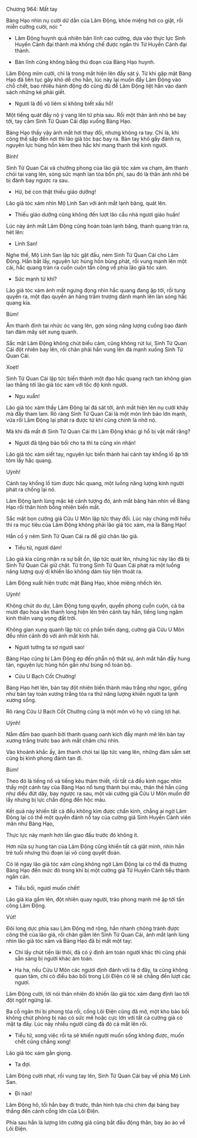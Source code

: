 




Chương 964: Mất tay


Bàng Hạo nhìn nụ cười dữ dằn của Lâm Động, khóe miệng hơi co giật, rồi miễn cưỡng cười, nói: "

- Lâm Động huynh quả nhiên bản lĩnh cao cường, dựa vào thực lực Sinh Huyền Cảnh đại thành mà khống chế được ngân thi Tử Huyền Cảnh đại thành.

- Bản lĩnh cũng không bằng thủ đoạn của Bàng Hạo huynh.

Lâm Động mỉm cười, chỉ là trong mắt hiện lên đầy sát ý. Từ khi gặp mặt Bàng Hạo đã liên tục gây khó dễ cho hắn, lúc này lại muốn đẩy Lâm Động vào chỗ chết, bao nhiêu hành động đó cũng đủ để Lâm Động liệt hắn vào danh sách những kẻ phải giết.

- Ngươi là đồ vô liêm sỉ không biết xấu hổ!

Một tiếng quát đầy nộ ý vang lên từ phía sau. Rồi một thân ảnh nhỏ bé bay tới, tay cầm Sinh Tử Quan Cái đập xuống Bàng Hạo.

Bàng Hạo thấy vậy ánh mắt hơi thay đổi, nhưng không ra tay. Chỉ là, khi công thế sắp đến nơi thì lão giả tóc bạc bay ra. Bàn tay khô gầy đánh ra, nguyên lực hùng hồn kèm theo hắc khí mang thanh thế kinh người.

Binh!

Sinh Tử Quan Cái và chưởng phong của lão giả tóc xám va chạm, âm thanh chói tai vang lên, sóng sức mạnh lan tỏa bốn phí, sau đó là thân ảnh nhỏ bé bị đánh bay ngược ra sau.

- Hừ, bé con thật thiếu giáo dưỡng!

Lão giả tóc xám nhìn Mộ Linh San với ánh mắt lạnh băng, quát lên.

- Thiếu giáo dưỡng cũng không đến lượt lão cẩu nhà ngươi giáo huấn!

Lúc này ánh mắt Lâm Động cũng hoàn toàn lạnh băng, thanh quang tràn ra, hét lên:

- Linh San!

Nghe thế, Mộ Linh San lập tức gật đầu, ném Sinh Tử Quan Cái cho Lâm Động. Hắn bắt lấy, nguyên lực hùng hồn bùng phát, rồi vung mạnh lên một cái, hắc quang tràn ra cuồn cuộn tấn công về phía lão giả tóc xám.

- Sức mạnh tử khí?

Lão giả tóc xám ánh mắt ngưng đọng nhìn hắc quang đang ập tới, rồi tung quyền ra, một đạo quyền án hàng trăm trượng đánh mạnh lên làn sóng hắc quang kia.

Bùm!

Âm thanh đinh tai nhức óc vang lên, gợn sóng năng lượng cuồng bạo đánh tan đám mây sét xung quanh.

Sắc mặt Lâm Động không chút biểu cảm, cũng không rút lui, Sinh Tử Quan Cái đột nhiên bay lên, rồi chân phải hắn vung lên đá mạnh xuống Sinh Tử Quan Cái.

Xoẹt!

Sinh Tử Quan Cái lập tức biến thành một đạo hắc quang rạch tan không gian lao thẳng tới lão giả tóc xám với tốc độ kinh người.

- Ngu xuẩn!

Lão giả tóc xám thấy Lâm Động lại đá sát tới, ánh mắt hiện lên nụ cười khảy mà đầy tham lam. Rõ ràng Sinh Tử Quan Cái là một món linh bảo lớn mạnh, vừa rồi Lâm Động lại phát ra được tử khí cũng chính là nhờ nó.

Mà khi đã mất đi Sinh Tử Quan Cái thì Lâm Động khác gì hổ bị vặt mất răng?

- Ngươi đã tặng bảo bối cho ta thì ta cũng xin nhận!

Lão giả tóc xám siết tay, nguyên lực biến thành hai cánh tay khổng lồ ập tới tóm lấy hắc quang.

Uỳnh!

Cánh tay khổng lồ túm được hắc quang, một luồng năng lượng kinh người phát ra chống lại nó.

Lâm Động lạnh lùng mặc kệ cảnh tượng đó, ánh mắt băng hàn nhìn về Bàng Hạo rồi thân hình bỗng nhiên biến mất.

Sắc mặt bọn cường giả Cửu U Môn lập tức thay đổi. Lúc này chúng mới hiểu thì ra mục tiêu của Lâm Động không phải lão giả tóc xám, mà là Bàng Hạo!

Hắn cố ý ném Sinh Tử Quan Cái ra để giữ chân lão giả.

- Tiểu tử, ngươi dám!

Lão giả kia cũng nhận ra sự bất ổn, lập tức quát lên, nhưng lúc này lão đã bị Sinh Tử Quan Cái giữ chặt. Từ trong Sinh Tử Quan Cái phát ra một luồng năng lượng quỷ dị khiến lão không dám tùy tiện thoát ra.

Lâm Động xuất hiện trước mặt Bàng Hạo, khóe miệng nhếch lên.

Uỳnh!

Không chút do dự, Lâm Động tung quyền, quyền phong cuồn cuộn, cả ba mươi đạo hoa văn thanh long hiện lên trên cánh tay hắn, tiếng long ngâm kinh thiên vang vọng đất trời.

Không gian xung quanh lập tức có phần biến dạng, cường giả Cửu U Môn đều nhìn cảnh đó với ánh mắt kinh hãi.

- Ngươi tưởng ta sợ ngươi sao!

Bàng Hạo cũng bị Lâm Động ép đến phẫn nộ thật sự, ánh mắt hắn đầy hung tàn, nguyên lực hùng hồn gần như bùng nổ toàn bộ.

- Cửu U Bạch Cốt Chưởng!

Bàng Hạo hét lên, bàn tay đột nhiên biến thành màu trắng như ngọc, giống như bàn tay toàn xương trắng tỏa ra thứ năng lượng khiến người ta lạnh xương sống.

Rõ ràng Cửu U Bạch Cốt Chưởng cũng là một môn võ họ vô cùng lợi hại.

Uỳnh!

Nắm đấm bao quanh bởi thanh quang oanh kích đầy mạnh mẽ lên bàn tay xương trắng trước bao ánh mắt chăm chú nhìn.

Vào khoảnh khắc ấy, âm thanh chói tai lập tức vang lên, những đám sấm sét cũng bị kình phong đánh tan đi.

Bùm!

Theo đó là tiếng nổ và tiếng kêu thảm thiết, rồi tất cả đều kinh ngạc nhìn thấy một cánh tay của Bàng Hạo nổ tung thành bụi máu, thân thẻ hắn cũng như diều đứt dây, bay ngược ra sau, một vài cường giả Cửu U Môn muốn đỡ lấy nhưng bị lực chấn động đến hộc máu.

Kết quả này khiến tất cả đều không kìm được chấn kinh, chẳng ai ngờ Lâm Động lại có thể một quyền đánh nổ tay của cường giả Sinh Huyền Cảnh viên mãn như Bàng Hạo,

Thực lực này mạnh hơn lần giao đấu trước đó không ít.

Hơn nữa sự hung tàn của Lâm Động cũng khiến tất cả giật mình, nhìn hắn trẻ tuổi nhưng thủ đoạn lại vô cùng quyết đoán.

Có lẽ ngay lão giả tóc xám cũng không ngờ Lâm Động lại có thể đả thương Bàng Hạo đến mức đó trong khi bị một cường giả Tử Huyền Cảnh tiểu thành ngăn cản.

- Tiểu bối, ngươi muốn chết!

Lão giả kia gầm lên, đột nhiên quay người, trảo phong mạnh mẽ ập tới tấn công Lâm Động.

Vút!

Đôi long dực phía sau Lâm Động mở rộng, hắn nhanh chóng tránh được công thế của lão giả, rồi chân giẫm lên Sinh Tử Quan Cái, ánh mắt lạnh lùng nhìn lão giả tóc xám và Bàng Hạo đã bị mất một tay:

- Chỉ lấy chút tiền lãi thôi, đã có ý định ám toán người khác thì cũng phải sẵn sàng bị người khác ám toán.

- Ha ha, nếu Cửu U Môn các ngươi định đánh với ta ở đây, ta cũng không quan tâm, chỉ có điều bảo bối trong Lôi Điện có lẽ sẽ chẳng đến lượt các ngươi.

Lâm Động cười, lời nói thản nhiên đó khiến lão giả tóc xám đang định lao tới đột ngột ngừng lại.

Ba cỗ ngân thi bị phong tỏa rồi, cổng Lôi Điện cũng đã mở, một kho bảo bối không chút phòng bị nào có sức mê hoặc cực lớn với tất cả cường giả có mặt tạ đây. Lúc này nhiều người cũng đã đỏ cả mắt lên rồi.

- Tiểu tử, xong việc rồi ta sẽ khiến người muốn sống không được, muốn chết cũng chẳng xong!

Lão giả tóc xám gằn giọng.

- Ta đợi.

Lâm Động cười nhạt, rồi vung tay lên, Sinh Tử Quan Cái bay về phía Mộ Linh San.

- Đi nào!

Lâm Động hô, tồi hắn bay đi trước, thân hình tựa chú chim đại bàng bay thẳng đến cánh cổng lớn của Lôi Điện.

Phía sau hắn là lượng lớn cường giả cũng bắt đầu động thân, bay ào ào về Lôi Điện.




